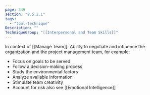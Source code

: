 ```yaml
---
page: 349
section: "9.5.2.1"
tags:
  - "tool-technique"
Description: ""
TechniqueGroup: "[[Interpersonal and Team Skills]]"
---
```

In context of [[Manage Team]]: Ability to negotiate and influence the organization and the project management team, for example:
* Focus on goals to be served
* Follow a decision-making process
* Study the environmental factors
* Analyze available information
* Stimulate team creativity
* Account for risk
also see [[Emotional Intelligence]]

